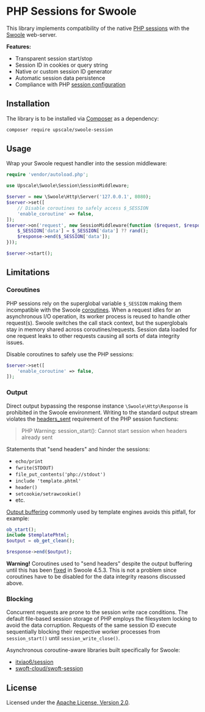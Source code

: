 PHP Sessions for Swoole
=======================

This library implements compatibility of the native [PHP sessions](http://us3.php.net/manual/en/book.session.php) with the [Swoole](https://www.swoole.co.uk/) web-server.

**Features:**
- Transparent session start/stop
- Session ID in cookies or query string
- Native or custom session ID generator
- Automatic session data persistence
- Compliance with PHP [session configuration](http://us3.php.net/manual/en/session.configuration.php)

## Installation

The library is to be installed via [Composer](https://getcomposer.org/) as a dependency:
```bash
composer require upscale/swoole-session
```
## Usage

Wrap your Swoole request handler into the session middleware:
```php
require 'vendor/autoload.php';

use Upscale\Swoole\Session\SessionMiddleware;

$server = new \Swoole\Http\Server('127.0.0.1', 8080);
$server->set([
    // Disable coroutines to safely access $_SESSION
    'enable_coroutine' => false,
]);
$server->on('request', new SessionMiddleware(function ($request, $response) {
    $_SESSION['data'] = $_SESSION['data'] ?? rand();
    $response->end($_SESSION['data']);
}));

$server->start();
```

## Limitations

### Coroutines

PHP sessions rely on the superglobal variable `$_SESSION` making them incompatible with the Swoole [coroutines](https://www.swoole.co.uk/coroutine).
When a request idles for an asynchronous I/O operation, its worker process is reused to handle other request(s).
Swoole switches the call stack context, but the superglobals stay in memory shared across coroutines/requests.
Session data loaded for one request leaks to other requests causing all sorts of data integrity issues.

Disable coroutines to safely use the PHP sessions:
```php
$server->set([
    'enable_coroutine' => false,
]);
```

### Output 

Direct output bypassing the response instance `\Swoole\Http\Response` is prohibited in the Swoole environment.
Writing to the standard output stream violates the [headers_sent](http://us3.php.net/headers_sent) requirement of the PHP session functions:
> PHP Warning:  session_start(): Cannot start session when headers already sent

Statements that "send headers" and hinder the sessions:
- `echo/print`
- `fwrite(STDOUT)`
- `file_put_contents('php://stdout')`
- `include 'template.phtml'`
- `header()`
- `setcookie/setrawcookie()`
- etc.

[Output buffering](https://www.php.net/manual/en/book.outcontrol.php) commonly used by template engines avoids this pitfall, for example:
```php
ob_start();
include $templatePhtml;
$output = ob_get_clean();

$response->end($output);
```

**Warning!** Coroutines used to "send headers" despite the output buffering until this has been [fixed](https://github.com/swoole/swoole-src/pull/3571) in Swoole 4.5.3.
This is not a problem since coroutines have to be disabled for the data integrity reasons discussed above. 

### Blocking

Concurrent requests are prone to the session write race conditions.
The default file-based session storage of PHP employs the filesystem locking to avoid the data corruption.
Requests of the same session ID execute sequentially blocking their respective worker processes from `session_start()` until `session_write_close()`. 

Asynchronous coroutine-aware libraries built specifically for Swoole:
- [itxiao6/session](https://github.com/itxiao6/session)
- [swoft-cloud/swoft-session](https://github.com/swoft-cloud/swoft-session)

## License

Licensed under the [Apache License, Version 2.0](http://www.apache.org/licenses/LICENSE-2.0).